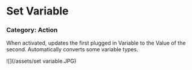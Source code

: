 # Set Variable

### Category: Action

When activated, updates the first plugged in Variable to the Value of the second. Automatically converts some variable types.

![](/assets/set variable.JPG)

